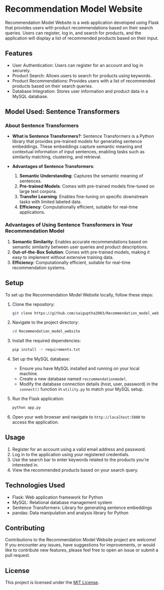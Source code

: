 # Recommendation Model Website

Recommendation Model Website is a web application developed using Flask that provides users with product recommendations based on their search queries. Users can register, log in, and search for products, and the application will display a list of recommended products based on their input.

## Features

- User Authentication: Users can register for an account and log in securely.
- Product Search: Allows users to search for products using keywords.
- Product Recommendations: Provides users with a list of recommended products based on their search queries.
- Database Integration: Stores user information and product data in a MySQL database.

## Model Used: Sentence Transformers

### About Sentence Transformers

- **What is Sentence Transformers?**: Sentence Transformers is a Python library that provides pre-trained models for generating sentence embeddings. These embeddings capture semantic meaning and contextual information of input sentences, enabling tasks such as similarity matching, clustering, and retrieval.

- **Advantages of Sentence Transformers**:
  1. **Semantic Understanding**: Captures the semantic meaning of sentences.
  2. **Pre-trained Models**: Comes with pre-trained models fine-tuned on large text corpora.
  3. **Transfer Learning**: Enables fine-tuning on specific downstream tasks with limited labeled data.
  4. **Efficiency**: Computationally efficient, suitable for real-time applications.

### Advantages of Using Sentence Transformers in Your Recommendation Model

1. **Semantic Similarity**: Enables accurate recommendations based on semantic similarity between user queries and product descriptions.
2. **Out-of-the-Box Solution**: Comes with pre-trained models, making it easy to implement without extensive training data.
3. **Efficiency**: Computationally efficient, suitable for real-time recommendation systems.

## Setup

To set up the Recommendation Model Website locally, follow these steps:

1. Clone the repository:

    ```bash
    git clone https://github.com/saiguptha2003/Recommendation_model_website.git
    ```

2. Navigate to the project directory:

    ```bash
    cd Recommendation_model_website
    ```

3. Install the required dependencies:

    ```bash
    pip install -r requirements.txt
    ```

4. Set up the MySQL database:
   
   - Ensure you have MySQL installed and running on your local machine.
   - Create a new database named `reccommendationmodel`.
   - Modify the database connection details (host, user, password) in the `connect()` function in `utility.py` to match your MySQL setup.

5. Run the Flask application:

    ```bash
    python app.py
    ```

6. Open your web browser and navigate to `http://localhost:5000` to access the application.

## Usage

1. Register for an account using a valid email address and password.
2. Log in to the application using your registered credentials.
3. Use the search bar to enter keywords related to the products you're interested in.
4. View the recommended products based on your search query.

## Technologies Used

- Flask: Web application framework for Python
- MySQL: Relational database management system
- Sentence Transformers: Library for generating sentence embeddings
- pandas: Data manipulation and analysis library for Python

## Contributing

Contributions to the Recommendation Model Website project are welcome! If you encounter any issues, have suggestions for improvements, or would like to contribute new features, please feel free to open an issue or submit a pull request.

## License

This project is licensed under the [MIT License](LICENSE).
